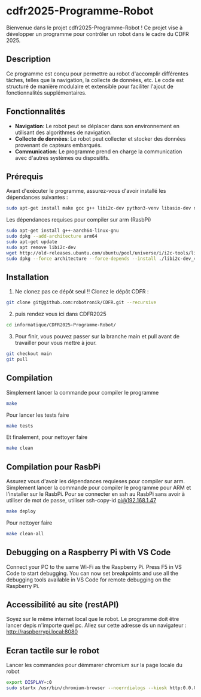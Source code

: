 # cdfr2025-Programme-Robot

Bienvenue dans le projet cdfr2025-Programme-Robot ! Ce projet vise à développer un programme pour contrôler un robot dans le cadre du CDFR 2025.

## Description

Ce programme est conçu pour permettre au robot d'accomplir différentes tâches, telles que la navigation, la collecte de données, etc. Le code est structuré de manière modulaire et extensible pour faciliter l'ajout de fonctionnalités supplémentaires.

## Fonctionnalités

- **Navigation**: Le robot peut se déplacer dans son environnement en utilisant des algorithmes de navigation.
- **Collecte de données**: Le robot peut collecter et stocker des données provenant de capteurs embarqués.
- **Communication**: Le programme prend en charge la communication avec d'autres systèmes ou dispositifs.

## Prérequis

Avant d'exécuter le programme, assurez-vous d'avoir installé les dépendances suivantes :

```bash
sudo apt-get install make gcc g++ libi2c-dev python3-venv libasio-dev nlohmann-json3-dev gdb gdb-multiarch
```

Les dépendances requises pour compiler sur arm (RasbPi)

```bash
sudo apt-get install g++-aarch64-linux-gnu
sudo dpkg --add-architecture arm64
sudo apt-get update
sudo apt remove libi2c-dev
wget http://old-releases.ubuntu.com/ubuntu/pool/universe/i/i2c-tools/libi2c-dev_4.3-4_arm64.deb
sudo dpkg --force architecture --force-depends --install ./libi2c-dev_4.3-4_arm64.deb
```

## Installation

1. Ne clonez pas ce dépôt seul !! Clonez le dépôt CDFR : 
```bash
git clone git@github.com:robotronik/CDFR.git --recursive
```
2. puis rendez vous ici dans CDFR2025

```bash
cd informatique/CDFR2025-Programme-Robot/ 
```
3. Pour finir, vous pouvez passer sur la branche main et pull avant de travailler pour vous mettre à jour.
```bash
git checkout main
git pull 
```

## Compilation

Simplement lancer la commande pour compiler le programme

```bash
make
```

Pour lancer les tests faire

```bash
make tests
```

Et finalement, pour nettoyer faire

```bash
make clean
```

## Compilation pour RasbPi

Assurez vous d'avoir les dépendances requieses pour compiler sur arm.
Simplement lancer la commande pour compiler le programme pour ARM et l'installer sur le RasbPi.
Pour se connecter en ssh au RasbPi sans avoir à utiliser de mot de passe, utiliser
ssh-copy-id pi@192.168.1.47

```bash
make deploy
```

Pour nettoyer faire

```bash
make clean-all
```


## Debugging on a Raspberry Pi with VS Code

Connect your PC to the same Wi-Fi as the Raspberry Pi.
Press F5 in VS Code to start debugging.
You can now set breakpoints and use all the debugging tools available in VS Code for remote debugging on the Raspberry Pi.

## Accessibilité au site (restAPI)

Soyez sur le même internet local que le robot.
Le programme doit être lancer depis n'importe quel pc.
Allez sur cette adresse ds un navigateur : http://raspberrypi.local:8080

## Ecran tactile sur le robot

Lancer les commandes pour démmarer chromium sur la page locale du robot
```bash
export DISPLAY=:0
sudo startx /usr/bin/chromium-browser --noerrdialogs --kiosk http:0.0.0.0:8080/robot --incognito --disable-extensions --no-sandbox
```
